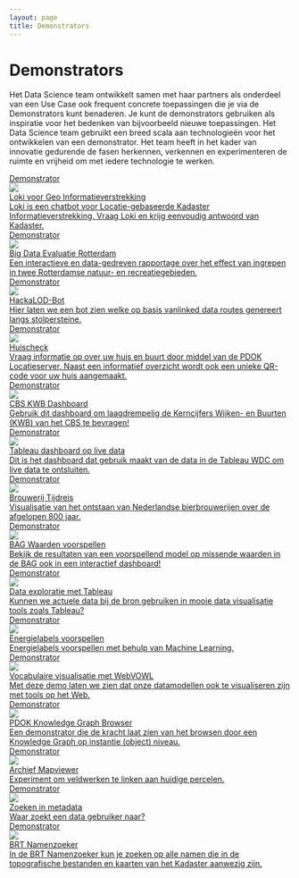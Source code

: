 ```yaml
---
layout: page
title: Demonstrators
---
```

# Demonstrators

Het Data Science team ontwikkelt samen met haar partners als onderdeel van een Use Case ook frequent concrete toepassingen die je via de Demonstrators kunt benaderen.  Je kunt de demonstrators gebruiken als inspiratie voor het bedenken van bijvoorbeeld nieuwe toepassingen.  Het Data Science team gebruikt een breed scala aan technologieën voor het ontwikkelen van een demonstrator.  Het team heeft in het kader van innovatie gedurende de fasen herkennen, verkennen en experimenteren de ruimte en vrijheid om met iedere technologie te werken.

<div class="cards-wrapper">
  <a href="/demonstrators/loki">
    <div class="card">
      <div class="card-type">Demonstrator</div>
      <img class="card-image" src="/assets/images/loki-logo.jpg">
      <div class="card-title">Loki voor Geo Informatieverstrekking</div>
      <div class="card-description">Loki is een chatbot voor Locatie-gebaseerde Kadaster Informatieverstrekking. Vraag Loki en krijg eenvoudig antwoord van Kadaster.</div>
    </div>
  </a>
  <a href="https://kadata.maps.arcgis.com/apps/MapJournal/index.html?appid=e8adf6cd1dae4d42ad907ddcb29c64d3">
    <div class="card">
      <div class="card-type">Demonstrator</div>
      <img class="card-image" src="/assets/images/rotterdam-skyline.jpg">
      <div class="card-title">Big Data Evaluatie Rotterdam</div>
      <div class="card-description">Een interactieve en data-gedreven rapportage over het effect van ingrepen in twee Rotterdamse natuur- en recreatiegebieden.</div>
    </div>
  </a>
    <a href="/demonstrators/hackalodbot/index.html">
    <div class="card">
      <div class="card-type">Demonstrator</div>
      <img class="card-image" src="/assets/images/telegram.png">
      <div class="card-title">HackaLOD-Bot</div>
      <div class="card-description">Hier laten we een bot zien welke op basis vanlinked data routes genereert langs stolpersteine. </div>
    </div>
  </a>
  <a href="/demonstrators/huischeck">
    <div class="card">
      <div class="card-type">Demonstrator</div>
      <img class="card-image" src="/assets/images/huis.png">
      <div class="card-title">Huischeck</div>
      <div class="card-description">Vraag informatie op over uw huis en buurt door middel van de PDOK Locatieserver.  Naast een informatief overzicht wordt ook een unieke QR-code voor uw huis aangemaakt.</div>
    </div>
  </a>
  <a href="/demonstrators/cbsloddemonstrator/">
    <div class="card">
      <div class="card-type">Demonstrator</div>
      <img class="card-image" src="/assets/images/screen-kwb.PNG">
      <div class="card-title">CBS KWB Dashboard</div>
      <div class="card-description">Gebruik dit dashboard om laagdrempelig de Kerncijfers Wijken- en Buurten (KWB) van het CBS te bevragen!</div>
    </div>
  </a>
	<a href="/demonstrators/live-data-in-een-bi-toepassing/index.html">
    <div class="card">
      <div class="card-type">Demonstrator</div>
      <img class="card-image" src="/assets/images/livedatadashboard.png">
      <div class="card-title">Tableau dashboard op live data</div>
      <div class="card-description">Dit is het dashboard dat gebruik maakt van de data in de Tableau WDC om live data te ontsluiten.</div>
    </div>
  </a>
  <a href="/demonstrators/brouwerij-tijdreis">
    <div class="card">
      <div class="card-type">Demonstrator</div>
      <img class="card-image" src="/assets/images/bier.jpg">
      <div class="card-title">Brouwerij Tijdreis</div>
      <div class="card-description">Visualisatie van het ontstaan van Nederlandse bierbrouwerijen over de afgelopen 800 jaar.</div>
    </div>
  </a>
  <a href="/demonstrators/bagdemonstrator/">
    <div class="card">
      <div class="card-type">Demonstrator</div>
      <img class="card-image" src="/assets/images/bag-voorspellingen-shiny.PNG">
      <div class="card-title">BAG Waarden voorspellen</div>
      <div class="card-description">Bekijk de resultaten van een voorspellend model op missende waarden in de BAG ook in een interactief dashboard!</div>
    </div>
  </a>
  <a href="/demonstrators/tableau">
    <div class="card">
      <div class="card-type">Demonstrator</div>
      <img class="card-image" src="/assets/images/tableau-logo.jpg">
      <div class="card-title">Data exploratie met Tableau</div>
      <div class="card-description">Kunnen we actuele data bij de bron gebruiken in mooie data visualisatie tools zoals Tableau?</div>
    </div>
  </a>
  <a href="/demonstrators/energielabels-voorspellen">
    <div class="card">
      <div class="card-type">Demonstrator</div>
      <img class="card-image" src="/assets/images/energielabels.png">
      <div class="card-title">Energielabels voorspellen</div>
      <div class="card-description">Energielabels voorspellen met behulp van Machine Learning.</div>
    </div>
  </a>
  <a href="http://visualdataweb.de/webvowl/#iri=http://ec2-34-252-124-184.eu-west-1.compute.amazonaws.com/model/bag.ttl">
    <div class="card">
      <div class="card-type">Demonstrator</div>
      <img class="card-image" src="/assets/images/webvowl.png">
      <div class="card-title">Vocabulaire visualisatie met WebVOWL</div>
      <div class="card-description">Met deze demo laten we zien dat onze datamodellen ook te visualiseren zijn met tools op het Web.</div>
    </div>
  </a>
  <a href="http://linkeddata.ordina.nl/pdkg/resource?subject=https%3A%2F%2Flinkeddata.cultureelerfgoed.nl%2Fcho-kennis%2Fid%2Frijksmonument%2F19157">
    <div class="card">
      <div class="card-type">Demonstrator</div>
      <img class="card-image" src="/assets/images/bag-in-lod-cloud.png">
      <div class="card-title">PDOK Knowledge Graph Browser</div>
      <div class="card-description">Een demonstrator die de kracht laat zien van het browsen door een Knowledge Graph op instantie (object) niveau.</div>
    </div>
  </a>
  <a href="/demonstrators/archief-mapviewer">
    <div class="card">
      <div class="card-type">Demonstrator</div>
      <img class="card-image" src="/assets/images/gemeente-lisse.jpg">
      <div class="card-title">Archief Mapviewer</div>
      <div class="card-description">Experiment om veldwerken te linken aan huidige percelen.</div>
    </div>
  </a>
  <a href="/demonstrators/zoeken">
    <div class="card">
      <div class="card-type">Demonstrator</div>
      <img class="card-image" src="/assets/images/lov.jpg">
      <div class="card-title">Zoeken in metadata</div>
      <div class="card-description">Waar zoekt een data gebruiker naar?</div>
    </div>
  </a> 
  <a href="/demonstrators/namen-app">
    <div class="card">
      <div class="card-type">Demonstrator</div>
      <img class="card-image" src="/assets/images/namen-app-tegel-image.png">
      <div class="card-title">BRT Namenzoeker</div>
      <div class="card-description"> In de BRT Namenzoeker kun je zoeken op alle namen die in de topografische bestanden en kaarten van het Kadaster aanwezig zijn.</div>
    </div>
  </a>
</div>
